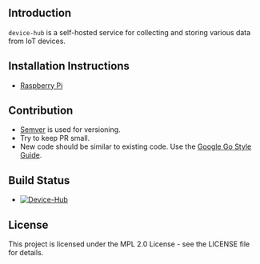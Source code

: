 ## Introduction

`device-hub` is a self-hosted service for collecting and storing various data from IoT devices.

## Installation Instructions

- [Raspberry Pi](docs/install/rpi/README.md)

## Contribution

- [Semver](https://semver.org/) is used for versioning.
- Try to keep PR small.
- New code should be similar to existing code. Use the [Google Go Style Guide](https://google.github.io/styleguide/go/).

## Build Status

- [![Device-Hub](https://github.com/open-control-systems/device-hub/actions/workflows/build.yml/badge.svg?branch=master)](https://github.com/open-control-systems/device-hub/actions/workflows/build.yml)

## License

This project is licensed under the MPL 2.0 License - see the LICENSE file for details.
